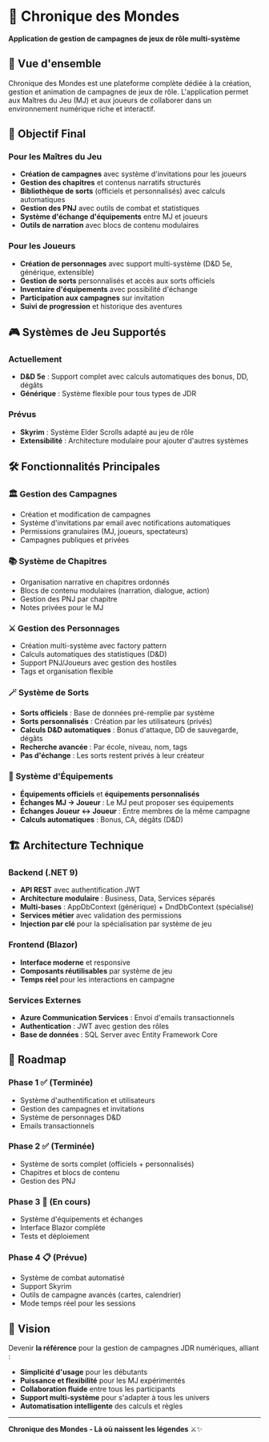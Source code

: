 ﻿# 🏰 Chronique des Mondes

**Application de gestion de campagnes de jeux de rôle multi-système**

## 📖 Vue d'ensemble

Chronique des Mondes est une plateforme complète dédiée à la création, gestion et animation de campagnes de jeux de rôle. L'application permet aux Maîtres du Jeu (MJ) et aux joueurs de collaborer dans un environnement numérique riche et interactif.

## 🎯 Objectif Final

### Pour les Maîtres du Jeu
- **Création de campagnes** avec système d'invitations pour les joueurs
- **Gestion des chapitres** et contenus narratifs structurés
- **Bibliothèque de sorts** (officiels et personnalisés) avec calculs automatiques
- **Gestion des PNJ** avec outils de combat et statistiques
- **Système d'échange d'équipements** entre MJ et joueurs
- **Outils de narration** avec blocs de contenu modulaires

### Pour les Joueurs
- **Création de personnages** avec support multi-système (D&D 5e, générique, extensible)
- **Gestion de sorts** personnalisés et accès aux sorts officiels
- **Inventaire d'équipements** avec possibilité d'échange
- **Participation aux campagnes** sur invitation
- **Suivi de progression** et historique des aventures

## 🎮 Systèmes de Jeu Supportés

### Actuellement
- **D&D 5e** : Support complet avec calculs automatiques des bonus, DD, dégâts
- **Générique** : Système flexible pour tous types de JDR

### Prévus
- **Skyrim** : Système Elder Scrolls adapté au jeu de rôle
- **Extensibilité** : Architecture modulaire pour ajouter d'autres systèmes

## 🛠️ Fonctionnalités Principales

### 🏛️ Gestion des Campagnes
- Création et modification de campagnes
- Système d'invitations par email avec notifications automatiques
- Permissions granulaires (MJ, joueurs, spectateurs)
- Campagnes publiques et privées

### 📚 Système de Chapitres
- Organisation narrative en chapitres ordonnés
- Blocs de contenu modulaires (narration, dialogue, action)
- Gestion des PNJ par chapitre
- Notes privées pour le MJ

### ⚔️ Gestion des Personnages
- Création multi-système avec factory pattern
- Calculs automatiques des statistiques (D&D)
- Support PNJ/Joueurs avec gestion des hostiles
- Tags et organisation flexible

### 🪄 Système de Sorts
- **Sorts officiels** : Base de données pré-remplie par système
- **Sorts personnalisés** : Création par les utilisateurs (privés)
- **Calculs D&D automatiques** : Bonus d'attaque, DD de sauvegarde, dégâts
- **Recherche avancée** : Par école, niveau, nom, tags
- **Pas d'échange** : Les sorts restent privés à leur créateur

### 🎒 Système d'Équipements
- **Équipements officiels** et **équipements personnalisés**
- **Échanges MJ → Joueur** : Le MJ peut proposer ses équipements
- **Échanges Joueur ↔ Joueur** : Entre membres de la même campagne
- **Calculs automatiques** : Bonus, CA, dégâts (D&D)

## 🏗️ Architecture Technique

### Backend (.NET 9)
- **API REST** avec authentification JWT
- **Architecture modulaire** : Business, Data, Services séparés
- **Multi-bases** : AppDbContext (générique) + DndDbContext (spécialisé)
- **Services métier** avec validation des permissions
- **Injection par clé** pour la spécialisation par système de jeu

### Frontend (Blazor)
- **Interface moderne** et responsive
- **Composants réutilisables** par système de jeu
- **Temps réel** pour les interactions en campagne

### Services Externes
- **Azure Communication Services** : Envoi d'emails transactionnels
- **Authentication** : JWT avec gestion des rôles
- **Base de données** : SQL Server avec Entity Framework Core

## 🚀 Roadmap

### Phase 1 ✅ (Terminée)
- Système d'authentification et utilisateurs
- Gestion des campagnes et invitations
- Système de personnages D&D
- Emails transactionnels

### Phase 2 ✅ (Terminée)
- Système de sorts complet (officiels + personnalisés)
- Chapitres et blocs de contenu
- Gestion des PNJ

### Phase 3 🔄 (En cours)
- Système d'équipements et échanges
- Interface Blazor complète
- Tests et déploiement

### Phase 4 📋 (Prévue)
- Système de combat automatisé
- Support Skyrim
- Outils de campagne avancés (cartes, calendrier)
- Mode temps réel pour les sessions

## 🎲 Vision

Devenir **la référence** pour la gestion de campagnes JDR numériques, alliant :
- **Simplicité d'usage** pour les débutants
- **Puissance et flexibilité** pour les MJ expérimentés  
- **Collaboration fluide** entre tous les participants
- **Support multi-système** pour s'adapter à tous les univers
- **Automatisation intelligente** des calculs et règles

---

**Chronique des Mondes - Là où naissent les légendes** ⚔️✨